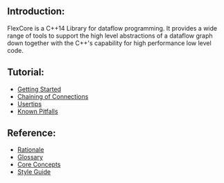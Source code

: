 ## Introduction:
FlexCore is a C++14 Library for dataflow programming. 
It provides a wide range of tools to support the high level abstractions of a dataflow graph down together with the C++'s capability for high performance low level code. 
## Tutorial:
* [Getting Started](../tree/master/docs/GETTING_STARTED.md)
* [Chaining of Connections](chainingconnections)
* [Usertips](usertips)
* [Known Pitfalls](knownpitfalls)

## Reference:
* [Rationale](DesignRationale)
* [Glossary](Glossary)
* [Core Concepts](CoreConcept)
* [Style Guide](StyleGuide)
